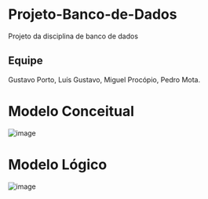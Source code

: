 # Projeto-Banco-de-Dados
Projeto da disciplina de banco de dados

## Equipe
Gustavo Porto, Luís Gustavo, Miguel Procópio, Pedro Mota.

# Modelo Conceitual
![image](https://github.com/user-attachments/assets/20456806-32cb-40cc-a4b3-ed6a4053c553)

# Modelo Lógico
![image](https://github.com/user-attachments/assets/7f18f9df-6170-4bdd-8c0c-fc64a30f03a6)


